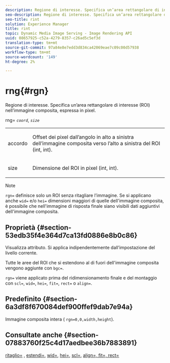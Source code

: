 ```yaml
---
description: Regione di interesse. Specifica un’area rettangolare di interesse (ROI) nell’immagine composita, espressa in pixel.
seo-description: Regione di interesse. Specifica un’area rettangolare di interesse (ROI) nell’immagine composita, espressa in pixel.
seo-title: rint
solution: Experience Manager
title: rint
topic: Dynamic Media Image Serving - Image Rendering API
uuid: 08657925-c52a-4279-8357-c26ad5c5ef3d
translation-type: tm+mt
source-git-commit: 97a84e8e7edd3d834ca42069eae7c09c00d57938
workflow-type: tm+mt
source-wordcount: '149'
ht-degree: 2%

---
```



# rng{#rgn}

Regione di interesse. Specifica un’area rettangolare di interesse (ROI) nell’immagine composita, espressa in pixel.

rng= *`coord`*, *`size`*

<table id="simpletable_3A430F9078B04C2E90F4D1A130AFA20C"> 
 <tr class="strow"> 
  <td class="stentry"> <p><span class="varname"> accordo</span> </p> </td> 
  <td class="stentry"> <p>Offset dei pixel dall’angolo in alto a sinistra dell’immagine composita verso l’alto a sinistra del ROI (int, int). </p></td> 
 </tr> 
 <tr class="strow"> 
  <td class="stentry"> <p><span class="varname"> size</span> </p></td> 
  <td class="stentry"> <p>Dimensione del ROI in pixel (int, int). </p></td> 
 </tr> 
</table>

>[!NOTE]
>
>`rgn=` definisce solo un ROI senza ritagliare l’immagine. Se si applicano anche `wid=` e/o `hei=` dimensioni maggiori di quelle dell&#39;immagine composita, è possibile che nell&#39;immagine di risposta finale siano visibili dati aggiuntivi dell&#39;immagine composita.

## Proprietà {#section-53edb35f4e364d7ca13fd0886e8b0c86}

Visualizza attributo. Si applica indipendentemente dall’impostazione del livello corrente.

Tutte le aree del ROI che si estendono al di fuori dell&#39;immagine composita vengono aggiunte con `bgc=`.

`rgn=` viene applicato prima del ridimensionamento finale e del montaggio con  `scl=`,  `wid=`,  `hei=`,  `fit=`,  `rect=` o  `align=`.

## Predefinito {#section-6a3df8f670084def900ffef9dab7e94a}

Immagine composita intera ( `rgn=0,0,width,height`).

## Consultate anche {#section-07883760f25c4d17aedbee36b7883891}

[ritaglio=](../../../../../is-api/http-ref/image-serving-api-ref/c-http-protocol-reference/c-command-reference/r-crop.md#reference-6fd0f6399966446ab4425ce050572eab) ,  [estendi=](../../../../../is-api/http-ref/image-serving-api-ref/c-http-protocol-reference/c-command-reference/r-extend.md#reference-7e9156beb285459d830e2d56782a74ac),  [wid=](../../../../../is-api/http-ref/image-serving-api-ref/c-http-protocol-reference/c-command-reference/r-is-http-wid.md#reference-bfeadcb67bf4485f851eb21345527e47),  [hei=](../../../../../is-api/http-ref/image-serving-api-ref/c-http-protocol-reference/c-command-reference/r-is-http-hei.md#reference-6d6f556ccc0e4b98a815e8a5c1944a96),  [scl=](../../../../../is-api/http-ref/image-serving-api-ref/c-http-protocol-reference/c-command-reference/r-scl.md#reference-b2a74e493d0d407e98fe350551ba3fcc),  [ ](../../../../../is-api/http-ref/image-serving-api-ref/c-http-protocol-reference/c-command-reference/r-align.md#reference-b7d6b87c75124d78884f916dd6544bc7)  [ ](../../../../../is-api/http-ref/image-serving-api-ref/c-http-protocol-reference/c-command-reference/r-fit.md#reference-f11bff6d93d143d6b135de3a923bc989)  [align=, fit=, rect=](../../../../../is-api/http-ref/image-serving-api-ref/c-http-protocol-reference/c-command-reference/r-rect.md#reference-520b90d30b4c4b4692a723e4df6adaf3)
